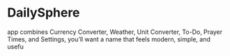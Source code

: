 # DailySphere
app combines Currency Converter, Weather, Unit Converter, To-Do, Prayer Times, and Settings, you’ll want a name that feels modern, simple, and usefu
